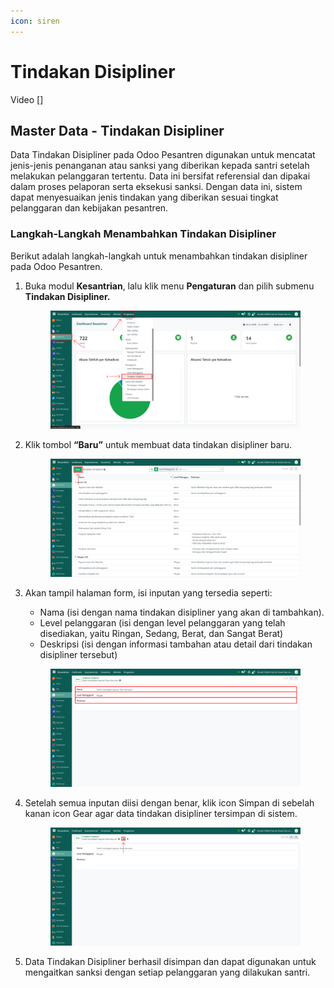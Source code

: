 ```yaml
---
icon: siren
---
```


# Tindakan Disipliner

Video \[]

## Master Data - Tindakan Disipliner

Data Tindakan Disipliner pada Odoo Pesantren digunakan untuk mencatat jenis-jenis penanganan atau sanksi yang diberikan kepada santri setelah melakukan pelanggaran tertentu. Data ini bersifat referensial dan dipakai dalam proses pelaporan serta eksekusi sanksi. Dengan data ini, sistem dapat menyesuaikan jenis tindakan yang diberikan sesuai tingkat pelanggaran dan kebijakan pesantren.

### Langkah-Langkah Menambahkan Tindakan Disipliner

Berikut adalah langkah-langkah untuk menambahkan tindakan disipliner pada Odoo Pesantren.

1.  Buka modul **Kesantrian**, lalu klik menu **Pengaturan** dan pilih submenu **Tindakan Disipliner.**

    <figure><img src="../../../.gitbook/assets/images-178.png" alt=""><figcaption></figcaption></figure>


2.  Klik tombol **“Baru”** untuk membuat data tindakan disipliner baru.&#x20;

    <figure><img src="../../../.gitbook/assets/images-179.png" alt=""><figcaption></figcaption></figure>


3.  Akan tampil halaman form, isi inputan yang tersedia seperti:

    * Nama (isi dengan nama tindakan disipliner yang akan di tambahkan).
    * Level pelanggaran (isi dengan level pelanggaran yang telah disediakan, yaitu Ringan, Sedang, Berat, dan Sangat Berat)
    * Deskripsi (isi dengan informasi tambahan atau detail dari tindakan disipliner tersebut)

    <figure><img src="../../../.gitbook/assets/images-180.png" alt=""><figcaption></figcaption></figure>


4.  Setelah semua inputan diisi dengan benar, klik icon Simpan di sebelah kanan icon Gear agar data tindakan disipliner tersimpan di sistem.

    <figure><img src="../../../.gitbook/assets/images-181.png" alt=""><figcaption></figcaption></figure>


5. Data Tindakan Disipliner berhasil disimpan dan dapat digunakan untuk mengaitkan sanksi dengan setiap pelanggaran yang dilakukan santri.
